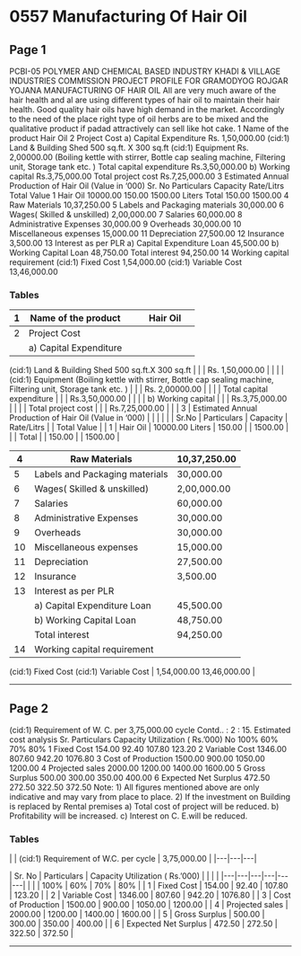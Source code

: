 # 0557 Manufacturing Of Hair Oil

## Page 1

PCBI-05 POLYMER AND CHEMICAL BASED INDUSTRY KHADI & VILLAGE INDUSTRIES COMMISSION PROJECT PROFILE FOR GRAMODYOG ROJGAR YOJANA MANUFACTURING OF HAIR OIL All are very much aware of the hair health and al are using different types of hair oil to maintain their hair health. Good quality hair oils have high demand in the market. Accordingly to the need of the place right type of oil herbs are to be mixed and the qualitative product if padad attractively can sell like hot cake. 1 Name of the product Hair Oil 2 Project Cost a) Capital Expenditure Rs. 1,50,000.00 (cid:1) Land & Building Shed 500 sq.ft. X 300 sq.ft (cid:1) Equipment Rs. 2,00000.00 (Boiling kettle with stirrer, Bottle cap sealing machine, Filtering unit, Storage tank etc. ) Total capital expenditure Rs.3,50,000.00 b) Working capital Rs.3,75,000.00 Total project cost Rs.7,25,000.00 3 Estimated Annual Production of Hair Oil (Value in ‘000) Sr. No Particulars Capacity Rate/Litrs Total Value 1 Hair Oil 10000.00 150.00 1500.00 Liters Total 150.00 1500.00 4 Raw Materials 10,37,250.00 5 Labels and Packaging materials 30,000.00 6 Wages( Skilled & unskilled) 2,00,000.00 7 Salaries 60,000.00 8 Administrative Expenses 30,000.00 9 Overheads 30,000.00 10 Miscellaneous expenses 15,000.00 11 Depreciation 27,500.00 12 Insurance 3,500.00 13 Interest as per PLR a) Capital Expenditure Loan 45,500.00 b) Working Capital Loan 48,750.00 Total interest 94,250.00 14 Working capital requirement (cid:1) Fixed Cost 1,54,000.00 (cid:1) Variable Cost 13,46,000.00

### Tables

| 1 | Name of the product |  |  | Hair Oil |  |
|---|---|---|---|---|---|
| 2 | Project Cost |  |  |  |  |
|  | a) Capital Expenditure
(cid:1)
Land & Building Shed 500 sq.ft.X 300 sq.ft |  |  | Rs. 1,50,000.00 |  |
|  | (cid:1)
Equipment
(Boiling kettle with stirrer, Bottle cap sealing machine,
Filtering unit, Storage tank etc. ) |  |  | Rs. 2,00000.00 |  |
|  | Total capital expenditure |  |  | Rs.3,50,000.00 |  |
|  | b) Working capital |  |  | Rs.3,75,000.00 |  |
|  | Total project cost |  |  | Rs.7,25,000.00 |  |
| 3 | Estimated Annual Production of Hair Oil (Value in ‘000) |  |  |  |  |
| Sr.No | Particulars | Capacity | Rate/Litrs |  | Total Value |
| 1 | Hair Oil | 10000.00
Liters | 150.00 |  | 1500.00 |
|  | Total |  | 150.00 |  | 1500.00 |

| 4 | Raw Materials | 10,37,250.00 |
|---|---|---|
| 5 | Labels and Packaging materials | 30,000.00 |
| 6 | Wages( Skilled & unskilled) | 2,00,000.00 |
| 7 | Salaries | 60,000.00 |
| 8 | Administrative Expenses | 30,000.00 |
| 9 | Overheads | 30,000.00 |
| 10 | Miscellaneous expenses | 15,000.00 |
| 11 | Depreciation | 27,500.00 |
| 12 | Insurance | 3,500.00 |
| 13 | Interest as per PLR |  |
|  | a) Capital Expenditure Loan | 45,500.00 |
|  | b) Working Capital Loan | 48,750.00 |
|  | Total interest | 94,250.00 |
| 14 | Working capital requirement
(cid:1)
Fixed Cost
(cid:1)
Variable Cost | 1,54,000.00
13,46,000.00 |

---

## Page 2

(cid:1) Requirement of W. C. per 3,75,000.00 cycle Contd.. : 2 : 15. Estimated cost analysis Sr. Particulars Capacity Utilization ( Rs.’000) No 100% 60% 70% 80% 1 Fixed Cost 154.00 92.40 107.80 123.20 2 Variable Cost 1346.00 807.60 942.20 1076.80 3 Cost of Production 1500.00 900.00 1050.00 1200.00 4 Projected sales 2000.00 1200.00 1400.00 1600.00 5 Gross Surplus 500.00 300.00 350.00 400.00 6 Expected Net Surplus 472.50 272.50 322.50 372.50 Note: 1) All figures mentioned above are only indicative and may vary from place to place. 2) If the investment on Building is replaced by Rental premises a) Total cost of project will be reduced. b) Profitability will be increased. c) Interest on C. E.will be reduced.

### Tables

|  | (cid:1)
Requirement of W.C. per
cycle | 3,75,000.00 |
|---|---|---|

| Sr.
No | Particulars | Capacity Utilization ( Rs.’000) |  |  |  |
|---|---|---|---|---|---|
|  |  | 100% | 60% | 70% | 80% |
| 1 | Fixed Cost | 154.00 | 92.40 | 107.80 | 123.20 |
| 2 | Variable Cost | 1346.00 | 807.60 | 942.20 | 1076.80 |
| 3 | Cost of Production | 1500.00 | 900.00 | 1050.00 | 1200.00 |
| 4 | Projected sales | 2000.00 | 1200.00 | 1400.00 | 1600.00 |
| 5 | Gross Surplus | 500.00 | 300.00 | 350.00 | 400.00 |
| 6 | Expected Net Surplus | 472.50 | 272.50 | 322.50 | 372.50 |

---
